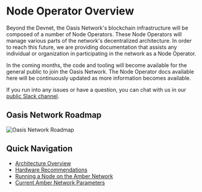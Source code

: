 # Node Operator Overview

Beyond the Devnet, the Oasis Network's blockchain infrastructure will be
composed of a number of Node Operators. These Node Operators will manage various
parts of the network's decentralized architecture. In order to reach this
future, we are providing documentation that assists any individual or
organization in participating in the network as a Node Operator.

In the coming months, the code and tooling will become available for the general
public to join the Oasis Network. The Node Operator docs available here will be
continuously updated as more information becomes available.

If you run into any issues or have a question, you can chat with us in our
[public Slack channel][slack].

[slack]: https://join.slack.com/t/oasiscommunity/shared_invite/enQtNjQ5MTA3NTgyOTkzLWIxNTg1ZWZmOTIwNmQ2MTg1YmU0MzgyMzk3OWM2ZWQ4NTQ0ZDJkNTBmMTdlM2JhODllYjg5YmJkODc2NzgwNTg

## Oasis Network Roadmap

![Oasis Network Roadmap](/operator_images/roadmap.png)

## Quick Navigation

* [Architecture Overview](./architecture-overview.md)
* [Hardware Recommendations](./hardware-recommendations.md)
* [Running a Node on the Amber Network](./running-node-on-amber-network.md)
* [Current Amber Network Parameters](./current-testnet-parameters.md)
